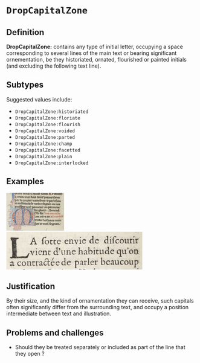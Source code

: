 # `DropCapitalZone`

## Definition

**DropCapitalZone:** contains any type of initial letter, occupying a space corresponding to several lines of the main text or bearing significant ornementation, be they historiated, ornated, flourished or painted initials (and excluding the following text line).

## Subtypes

Suggested values include:

* `DropCapitalZone:historiated`
* `DropCapitalZone:floriate`
* `DropCapitalZone:flourish`
* `DropCapitalZone:voided`
* `DropCapitalZone:parted`
* `DropCapitalZone:champ`
* `DropCapitalZone:facetted`
* `DropCapitalZone:plain`
* `DropCapitalZone:interlocked`

## Examples

<img src="btv1b84259980_f68.jpg" height="100px">
<img src="btv1b86070385_f78.jpg" height="100px">

## Justification

By their size, and the kind of ornamentation they can receive, such capitals often significantly differ from the surrounding text, and occupy a position intermediate between text and illustration.

## Problems and challenges

- Should they be treated separately or included as part of the line that they open ?
